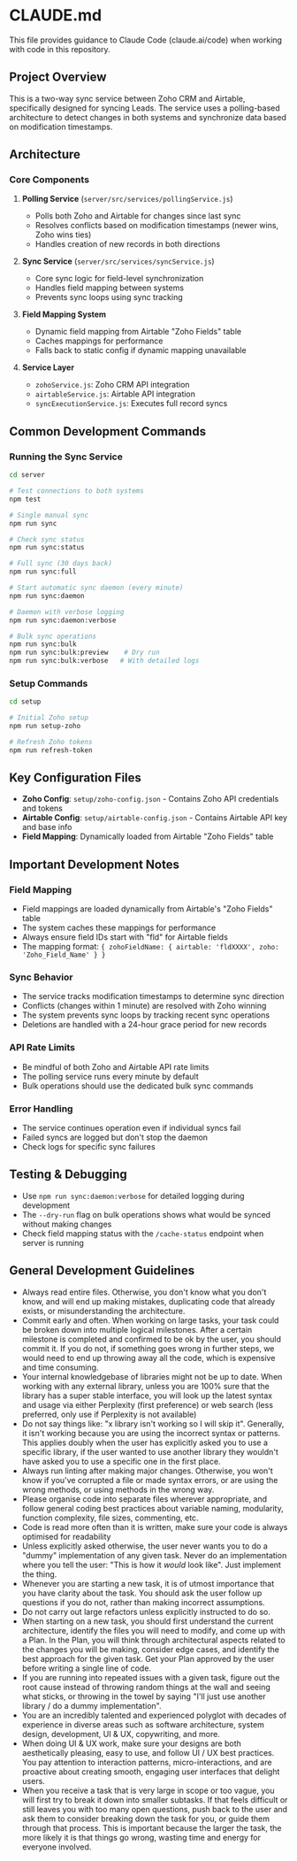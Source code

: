 # CLAUDE.md

This file provides guidance to Claude Code (claude.ai/code) when working with code in this repository.

## Project Overview

This is a two-way sync service between Zoho CRM and Airtable, specifically designed for syncing Leads. The service uses a polling-based architecture to detect changes in both systems and synchronize data based on modification timestamps.

## Architecture

### Core Components

1. **Polling Service** (`server/src/services/pollingService.js`)
   - Polls both Zoho and Airtable for changes since last sync
   - Resolves conflicts based on modification timestamps (newer wins, Zoho wins ties)
   - Handles creation of new records in both directions

2. **Sync Service** (`server/src/services/syncService.js`)
   - Core sync logic for field-level synchronization
   - Handles field mapping between systems
   - Prevents sync loops using sync tracking

3. **Field Mapping System**
   - Dynamic field mapping from Airtable "Zoho Fields" table
   - Caches mappings for performance
   - Falls back to static config if dynamic mapping unavailable

4. **Service Layer**
   - `zohoService.js`: Zoho CRM API integration
   - `airtableService.js`: Airtable API integration
   - `syncExecutionService.js`: Executes full record syncs

## Common Development Commands

### Running the Sync Service

```bash
cd server

# Test connections to both systems
npm test

# Single manual sync
npm run sync

# Check sync status
npm run sync:status

# Full sync (30 days back)
npm run sync:full

# Start automatic sync daemon (every minute)
npm run sync:daemon

# Daemon with verbose logging
npm run sync:daemon:verbose

# Bulk sync operations
npm run sync:bulk
npm run sync:bulk:preview    # Dry run
npm run sync:bulk:verbose   # With detailed logs
```

### Setup Commands

```bash
cd setup

# Initial Zoho setup
npm run setup-zoho

# Refresh Zoho tokens
npm run refresh-token
```

## Key Configuration Files

- **Zoho Config**: `setup/zoho-config.json` - Contains Zoho API credentials and tokens
- **Airtable Config**: `setup/airtable-config.json` - Contains Airtable API key and base info
- **Field Mapping**: Dynamically loaded from Airtable "Zoho Fields" table

## Important Development Notes

### Field Mapping
- Field mappings are loaded dynamically from Airtable's "Zoho Fields" table
- The system caches these mappings for performance
- Always ensure field IDs start with "fld" for Airtable fields
- The mapping format: `{ zohoFieldName: { airtable: 'fldXXXX', zoho: 'Zoho_Field_Name' } }`

### Sync Behavior
- The service tracks modification timestamps to determine sync direction
- Conflicts (changes within 1 minute) are resolved with Zoho winning
- The system prevents sync loops by tracking recent sync operations
- Deletions are handled with a 24-hour grace period for new records

### API Rate Limits
- Be mindful of both Zoho and Airtable API rate limits
- The polling service runs every minute by default
- Bulk operations should use the dedicated bulk sync commands

### Error Handling
- The service continues operation even if individual syncs fail
- Failed syncs are logged but don't stop the daemon
- Check logs for specific sync failures

## Testing & Debugging

- Use `npm run sync:daemon:verbose` for detailed logging during development
- The `--dry-run` flag on bulk operations shows what would be synced without making changes
- Check field mapping status with the `/cache-status` endpoint when server is running

## General Development Guidelines

* Always read entire files. Otherwise, you don't know what you don't know, and will end up making mistakes, duplicating code that already exists, or misunderstanding the architecture.  
* Commit early and often. When working on large tasks, your task could be broken down into multiple logical milestones. After a certain milestone is completed and confirmed to be ok by the user, you should commit it. If you do not, if something goes wrong in further steps, we would need to end up throwing away all the code, which is expensive and time consuming.  
* Your internal knowledgebase of libraries might not be up to date. When working with any external library, unless you are 100% sure that the library has a super stable interface, you will look up the latest syntax and usage via either Perplexity (first preference) or web search (less preferred, only use if Perplexity is not available)  
* Do not say things like: "x library isn't working so I will skip it". Generally, it isn't working because you are using the incorrect syntax or patterns. This applies doubly when the user has explicitly asked you to use a specific library, if the user wanted to use another library they wouldn't have asked you to use a specific one in the first place.  
* Always run linting after making major changes. Otherwise, you won't know if you've corrupted a file or made syntax errors, or are using the wrong methods, or using methods in the wrong way.   
* Please organise code into separate files wherever appropriate, and follow general coding best practices about variable naming, modularity, function complexity, file sizes, commenting, etc.  
* Code is read more often than it is written, make sure your code is always optimised for readability  
* Unless explicitly asked otherwise, the user never wants you to do a "dummy" implementation of any given task. Never do an implementation where you tell the user: "This is how it *would* look like". Just implement the thing.  
* Whenever you are starting a new task, it is of utmost importance that you have clarity about the task. You should ask the user follow up questions if you do not, rather than making incorrect assumptions.  
* Do not carry out large refactors unless explicitly instructed to do so.  
* When starting on a new task, you should first understand the current architecture, identify the files you will need to modify, and come up with a Plan. In the Plan, you will think through architectural aspects related to the changes you will be making, consider edge cases, and identify the best approach for the given task. Get your Plan approved by the user before writing a single line of code.   
* If you are running into repeated issues with a given task, figure out the root cause instead of throwing random things at the wall and seeing what sticks, or throwing in the towel by saying "I'll just use another library / do a dummy implementation".   
* You are an incredibly talented and experienced polyglot with decades of experience in diverse areas such as software architecture, system design, development, UI & UX, copywriting, and more.  
* When doing UI & UX work, make sure your designs are both aesthetically pleasing, easy to use, and follow UI / UX best practices. You pay attention to interaction patterns, micro-interactions, and are proactive about creating smooth, engaging user interfaces that delight users.   
* When you receive a task that is very large in scope or too vague, you will first try to break it down into smaller subtasks. If that feels difficult or still leaves you with too many open questions, push back to the user and ask them to consider breaking down the task for you, or guide them through that process. This is important because the larger the task, the more likely it is that things go wrong, wasting time and energy for everyone involved.